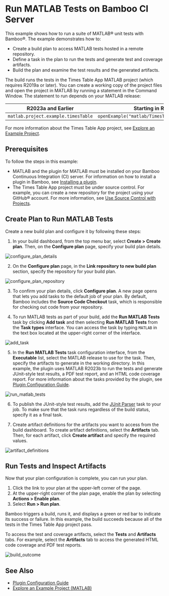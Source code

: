 # Run MATLAB Tests on Bamboo CI Server

This example shows how to run a suite of MATLAB&reg; unit tests with Bamboo&reg;. The example demonstrates how to:

* Create a build plan to access MATLAB tests hosted in a remote repository.
* Define a task in the plan to run the tests and generate test and coverage artifacts.
* Build the plan and examine the test results and the generated artifacts.

The build runs the tests in the Times Table App MATLAB project (which requires R2019a or later). You can create a working copy of the project files and open the project in MATLAB by running a statement in the Command Window. The statement to run depends on your MATLAB release:

R2023a and Earlier                 | Starting in R2023b
-----------------------------------| ------------------------------------------------
`matlab.project.example.timesTable`| `openExample("matlab/TimesTableProjectExample")`

For more information about the Times Table App project, see [Explore an Example Project](https://www.mathworks.com/help/matlab/matlab_prog/explore-an-example-project.html).

## Prerequisites
To follow the steps in this example:

* MATLAB and the plugin for MATLAB must be installed on your Bamboo Continuous Integration (CI) server. For information on how to install a plugin in Bamboo, see [Installing a plugin](https://confluence.atlassian.com/bamboo/installing-a-plugin-289277265.html).
* The Times Table App project must be under source control. For example, you can create a new repository for the project using your GitHub&reg; account. For more information, see [Use Source Control with Projects](https://www.mathworks.com/help/matlab/matlab_prog/use-source-control-with-projects.html).

## Create Plan to Run MATLAB Tests
Create a new build plan and configure it by following these steps:

1. In your build dashboard, from the top menu bar, select **Create > Create plan**. Then, on the **Configure plan** page, specify your build plan details.

![configure_plan_details](https://github.com/mw-hrastega/Times-Table-App/assets/48831250/b49c77e2-bfef-4f67-9742-ec7a1731709a)

2. On the **Configure plan** page, in the **Link repository to new build plan** section, specify the repository for your build plan.
            
![configure_plan_repository](https://github.com/mw-hrastega/Times-Table-App/assets/48831250/aadb6635-d309-47b8-a77e-1dbc6b36ab95)

3. To confirm your plan details, click **Configure plan**. A new page opens that lets you add tasks to the default job of your plan. By default, Bamboo includes the **Source Code Checkout** task, which is responsible for checking out code from your repository.

4. To run MATLAB tests as part of your build, add the **Run MATLAB Tests** task by clicking **Add task** and then selecting **Run MATLAB Tests** from the **Task types** interface. You can access the task by typing `MATLAB` in the text box located at the upper-right corner of the interface.

![add_task](https://github.com/mw-hrastega/Times-Table-App/assets/48831250/8e8f8822-5214-4232-95ad-96305a93f240)

5. In the **Run MATLAB Tests** task configuration interface, from the **Executable** list, select the MATLAB release to use for the task. Then, specify the artifacts to generate in the working directory. In this example, the plugin uses MATLAB R2023b to run the tests and generate JUnit-style test results, a PDF test report, and an HTML code coverage report. For more information about the tasks provided by the plugin, see [Plugin Configuration Guide](../CONFIGDOC.md).

![run_matlab_tests](https://github.com/mw-hrastega/Times-Table-App/assets/48831250/ee004c22-f76b-40a4-95a4-ebd2ae53147c)

6. To publish the JUnit-style test results, add the [JUnit Parser](https://confluence.atlassian.com/bamboo/junit-parser-289277056.html) task to your job. To make sure that the task runs regardless of the build status, specify it as a final task. 

7. Create artifact definitions for the artifacts you want to access from the build dashboard. To create artifact definitions, select the **Artifacts** tab. Then, for each artifact, click **Create artifact** and specify the required values. 
  
![artifact_definitions](https://github.com/mw-hrastega/Times-Table-App/assets/48831250/101ea68c-f58c-42d4-bf9e-72b7d2f7df90)

## Run Tests and Inspect Artifacts
Now that your plan configuration is complete, you can run your plan.

1. Click the link to your plan at the upper-left corner of the page. 
2. At the upper-right corner of the plan page, enable the plan by selecting **Actions > Enable plan**. 
3. Select **Run > Run plan**. 

Bamboo triggers a build, runs it, and displays a green or red bar to indicate its success or failure. In this example, the build succeeds because all of the tests in the Times Table App project pass.

To access the test and coverage artifacts, select the **Tests** and **Artifacts** tabs. For example, select the **Artifacts** tab to access the generated HTML code coverage and PDF test reports. 

![build_outcome](https://github.com/mw-hrastega/Times-Table-App/assets/48831250/1ad34ab5-ff51-424f-bed6-17ea7d681c87)

## See Also
* [Plugin Configuration Guide](../CONFIGDOC.md)<br/>
* [Explore an Example Project (MATLAB)](https://www.mathworks.com/help/matlab/matlab_prog/explore-an-example-project.html)
